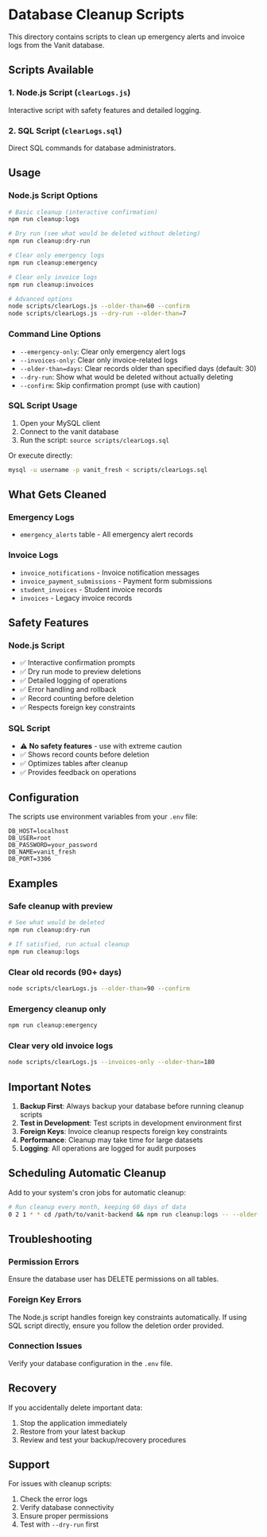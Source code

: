 # Database Cleanup Scripts

This directory contains scripts to clean up emergency alerts and invoice logs from the Vanit database.

## Scripts Available

### 1. Node.js Script (`clearLogs.js`)
Interactive script with safety features and detailed logging.

### 2. SQL Script (`clearLogs.sql`)
Direct SQL commands for database administrators.

## Usage

### Node.js Script Options

```bash
# Basic cleanup (interactive confirmation)
npm run cleanup:logs

# Dry run (see what would be deleted without deleting)
npm run cleanup:dry-run

# Clear only emergency logs
npm run cleanup:emergency

# Clear only invoice logs
npm run cleanup:invoices

# Advanced options
node scripts/clearLogs.js --older-than=60 --confirm
node scripts/clearLogs.js --dry-run --older-than=7
```

### Command Line Options

- `--emergency-only`: Clear only emergency alert logs
- `--invoices-only`: Clear only invoice-related logs
- `--older-than=days`: Clear records older than specified days (default: 30)
- `--dry-run`: Show what would be deleted without actually deleting
- `--confirm`: Skip confirmation prompt (use with caution)

### SQL Script Usage

1. Open your MySQL client
2. Connect to the vanit database
3. Run the script: `source scripts/clearLogs.sql`

Or execute directly:
```bash
mysql -u username -p vanit_fresh < scripts/clearLogs.sql
```

## What Gets Cleaned

### Emergency Logs
- `emergency_alerts` table - All emergency alert records

### Invoice Logs
- `invoice_notifications` - Invoice notification messages
- `invoice_payment_submissions` - Payment form submissions
- `student_invoices` - Student invoice records
- `invoices` - Legacy invoice records

## Safety Features

### Node.js Script
- ✅ Interactive confirmation prompts
- ✅ Dry run mode to preview deletions
- ✅ Detailed logging of operations
- ✅ Error handling and rollback
- ✅ Record counting before deletion
- ✅ Respects foreign key constraints

### SQL Script
- ⚠️ **No safety features** - use with extreme caution
- ✅ Shows record counts before deletion
- ✅ Optimizes tables after cleanup
- ✅ Provides feedback on operations

## Configuration

The scripts use environment variables from your `.env` file:

```env
DB_HOST=localhost
DB_USER=root
DB_PASSWORD=your_password
DB_NAME=vanit_fresh
DB_PORT=3306
```

## Examples

### Safe cleanup with preview
```bash
# See what would be deleted
npm run cleanup:dry-run

# If satisfied, run actual cleanup
npm run cleanup:logs
```

### Clear old records (90+ days)
```bash
node scripts/clearLogs.js --older-than=90 --confirm
```

### Emergency cleanup only
```bash
npm run cleanup:emergency
```

### Clear very old invoice logs
```bash
node scripts/clearLogs.js --invoices-only --older-than=180
```

## Important Notes

1. **Backup First**: Always backup your database before running cleanup scripts
2. **Test in Development**: Test scripts in development environment first
3. **Foreign Keys**: Invoice cleanup respects foreign key constraints
4. **Performance**: Cleanup may take time for large datasets
5. **Logging**: All operations are logged for audit purposes

## Scheduling Automatic Cleanup

Add to your system's cron jobs for automatic cleanup:

```bash
# Run cleanup every month, keeping 60 days of data
0 2 1 * * cd /path/to/vanit-backend && npm run cleanup:logs -- --older-than=60 --confirm
```

## Troubleshooting

### Permission Errors
Ensure the database user has DELETE permissions on all tables.

### Foreign Key Errors
The Node.js script handles foreign key constraints automatically. If using SQL script directly, ensure you follow the deletion order provided.

### Connection Issues
Verify your database configuration in the `.env` file.

## Recovery

If you accidentally delete important data:
1. Stop the application immediately
2. Restore from your latest backup
3. Review and test your backup/recovery procedures

## Support

For issues with cleanup scripts:
1. Check the error logs
2. Verify database connectivity
3. Ensure proper permissions
4. Test with `--dry-run` first
